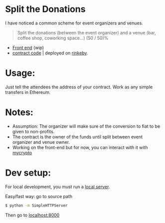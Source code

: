 Split the Donations
====

I have noticed a common scheme for event organizers and venues.

> Split the donations (between the event organizer) and a venue (bar, coffee shop, coworking space...) (50 / 50)%

* [Front end](https://mohamedhayibor.github.io/splitDonations/) (wip)
* [contract code](https://github.com/mohamedhayibor/splitDonations/blob/master/contracts/splitDonations.sol) | deployed on [rinkeby](https://rinkeby.etherscan.io/address/0xe50a24d1bfb94d11df0df6d226d382ddeb451def).

Usage:
=========

Just tell the attendees the address of your contract. Work as any simple transfers in Ethereum.

Notes:
=====

* Assumption: The organizer will make sure of the conversion to fiat to be given to non-profits.
* The contract is the owner of the funds until split between event organizer and venue owner.
* Working on the front-end but for now, you can interact with it with [mycrypto](https://mycrypto.com/contracts/interact)


Dev setup:
========

For local development, you must run a [local server](https://github.com/MetaMask/faq/blob/master/DEVELOPERS.md#globe_with_meridians-https---web-server-required).

Easy/fast way: go to source path

```sh
$ python -m SimpleHTTPServer
```

Then go to [localhost:8000](http://localhost:8000/)
